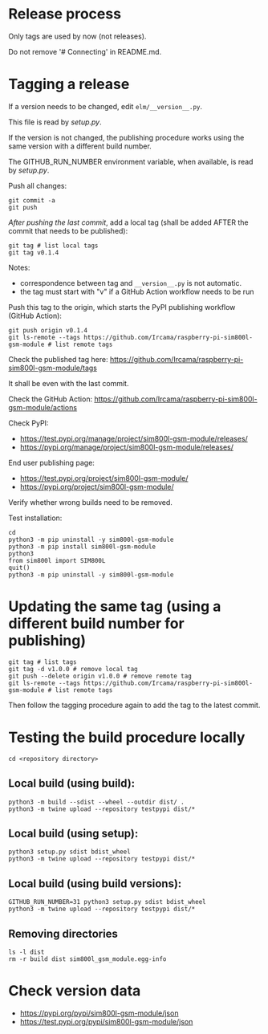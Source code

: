 # Release process

Only tags are used by now (not releases).

Do not remove '# Connecting' in README.md.

# Tagging a release

If a version needs to be changed, edit `elm/__version__.py`.

This file is read by *setup.py*.

If the version is not changed, the publishing procedure works using the same version with a different build number.

The GITHUB_RUN_NUMBER environment variable, when available, is read by *setup.py*.

Push all changes:

```shell
git commit -a
git push
```

_After pushing the last commit_, add a local tag (shall be added AFTER the commit that needs to be published):

```shell
git tag # list local tags
git tag v0.1.4
```

Notes:

- correspondence between tag and `__version__.py` is not automatic.
- the tag must start with "v" if a GitHub Action workflow needs to be run

Push this tag to the origin, which starts the PyPI publishing workflow (GitHub Action):

```shell
git push origin v0.1.4
git ls-remote --tags https://github.com/Ircama/raspberry-pi-sim800l-gsm-module # list remote tags
```

Check the published tag here: https://github.com/Ircama/raspberry-pi-sim800l-gsm-module/tags

It shall be even with the last commit.

Check the GitHub Action: https://github.com/Ircama/raspberry-pi-sim800l-gsm-module/actions

Check PyPI:

- https://test.pypi.org/manage/project/sim800l-gsm-module/releases/
- https://pypi.org/manage/project/sim800l-gsm-module/releases/

End user publishing page:

- https://test.pypi.org/project/sim800l-gsm-module/
- https://pypi.org/project/sim800l-gsm-module/

Verify whether wrong builds need to be removed.

Test installation:

```shell
cd
python3 -m pip uninstall -y sim800l-gsm-module
python3 -m pip install sim800l-gsm-module
python3
from sim800l import SIM800L
quit()
python3 -m pip uninstall -y sim800l-gsm-module
```

# Updating the same tag (using a different build number for publishing)

```shell
git tag # list tags
git tag -d v1.0.0 # remove local tag
git push --delete origin v1.0.0 # remove remote tag
git ls-remote --tags https://github.com/Ircama/raspberry-pi-sim800l-gsm-module # list remote tags
```

Then follow the tagging procedure again to add the tag to the latest commit.

# Testing the build procedure locally

```shell
cd <repository directory>
```

## Local build (using build):

```shell
python3 -m build --sdist --wheel --outdir dist/ .
python3 -m twine upload --repository testpypi dist/*
```

## Local build (using setup):

```shell
python3 setup.py sdist bdist_wheel
python3 -m twine upload --repository testpypi dist/*
```

## Local build (using build versions):

```shell
GITHUB_RUN_NUMBER=31 python3 setup.py sdist bdist_wheel
python3 -m twine upload --repository testpypi dist/*
```

## Removing directories

```shell
ls -l dist
rm -r build dist sim800l_gsm_module.egg-info
```

# Check version data

- https://pypi.org/pypi/sim800l-gsm-module/json
- https://test.pypi.org/pypi/sim800l-gsm-module/json
